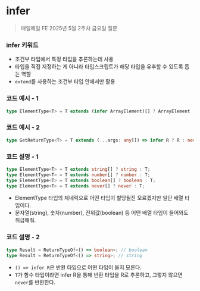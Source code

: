 #  infer

> 매일메일 FE 2025년 5월 2주차 금요일 질문

### infer 키워드
- 조건부 타입에서 특정 타입을 추론하는데 사용
- 타입을 직접 지정하는 게 아니라 타입스크립트가 해당 타입을 유추할 수 있도록 돕는 역할
- `extend`를 사용하는 조건부 타입 안에서만 활용

### 코드 예시 - 1
```ts
type ElementType<T> = T extends (infer ArrayElement)[] ? ArrayElement : T
```

### 코드 예시 - 2
```ts
type GetReturnType<T> = T extends (...args: any[]) => infer R ? R : never;
```

### 코드 설명 - 1
```ts
type ElementType<T> = T extends string[] ? string : T;
type ElementType<T> = T extends number[] ? number : T;
type ElementType<T> = T extends boolean[] ? boolean : T;
type ElementType<T> = T extends never[] ? never : T;
```
- ElementType 타입의 제네릭으로 어떤 타입이 할당될진 모르겠지만 일단 배열 타입이다.
- 문자열(string), 숫자(number), 진위값(boolean) 등 어떤 배열 타입이 들어와도 취급해줘.

### 코드 설명 - 2
```ts
type Result = ReturnTypeOf<() => boolean>; // boolean
type Result = ReturnTypeOf<() => string>; // string
```
- `() => infer R`은 반환 타입으로 어떤 타입이 올지 모른다.
- `T`가 함수 타입이라면 infer R을 통해 반환 타입을 R로 추론하고, 그렇지 않으면 `never`를 반환한다.